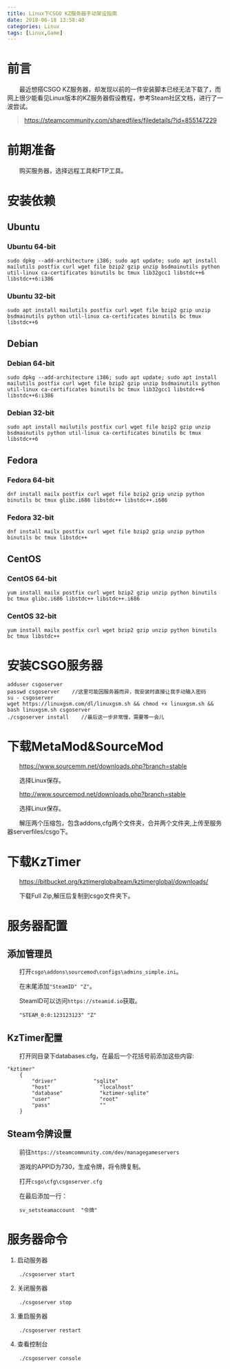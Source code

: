 ```yaml
---
title: Linux下CSGO KZ服务器手动架设指南
date: 2018-06-18 13:58:40
categories: Linux
tags: [Linux,Game]
---
```

# 前言
&emsp;&emsp;最近想搭CSGO KZ服务器，却发现以前的一件安装脚本已经无法下载了，而网上很少能看见Linux版本的KZ服务器假设教程，参考Steam社区文档，进行了一波尝试。

>https://steamcommunity.com/sharedfiles/filedetails/?id=855147229

# 前期准备
&emsp;&emsp;购买服务器，选择远程工具和FTP工具。

# 安装依赖
## Ubuntu
### Ubuntu 64-bit
```
sudo dpkg --add-architecture i386; sudo apt update; sudo apt install mailutils postfix curl wget file bzip2 gzip unzip bsdmainutils python util-linux ca-certificates binutils bc tmux lib32gcc1 libstdc++6 libstdc++6:i386
```
### Ubuntu 32-bit
```
sudo apt install mailutils postfix curl wget file bzip2 gzip unzip bsdmainutils python util-linux ca-certificates binutils bc tmux libstdc++6
```
## Debian
### Debian 64-bit
```
sudo dpkg --add-architecture i386; sudo apt update; sudo apt install mailutils postfix curl wget file bzip2 gzip unzip bsdmainutils python util-linux ca-certificates binutils bc tmux lib32gcc1 libstdc++6 libstdc++6:i386
```
### Debian 32-bit
```
sudo apt install mailutils postfix curl wget file bzip2 gzip unzip bsdmainutils python util-linux ca-certificates binutils bc tmux libstdc++6
```
## Fedora
### Fedora 64-bit
```
dnf install mailx postfix curl wget file bzip2 gzip unzip python binutils bc tmux glibc.i686 libstdc++ libstdc++.i686
```
### Fedora 32-bit
```
dnf install mailx postfix curl wget file bzip2 gzip unzip python binutils bc tmux libstdc++
```
## CentOS
### CentOS 64-bit
```
yum install mailx postfix curl wget bzip2 gzip unzip python binutils bc tmux glibc.i686 libstdc++ libstdc++.i686
```
### CentOS 32-bit
```
yum install mailx postfix curl wget bzip2 gzip unzip python binutils bc tmux libstdc++
```
# 安装CSGO服务器
```
adduser csgoserver
passwd csgoserver    //这里可能因服务器而异，我安装时直接让我手动输入密码
su - csgoserver
wget https://linuxgsm.com/dl/linuxgsm.sh && chmod +x linuxgsm.sh && bash linuxgsm.sh csgoserver
./csgoserver install    //最后这一步非常慢，需要等一会儿
```

# 下载MetaMod&SourceMod

&emsp;&emsp;https://www.sourcemm.net/downloads.php?branch=stable

&emsp;&emsp;选择Linux保存。

&emsp;&emsp;http://www.sourcemod.net/downloads.php?branch=stable

&emsp;&emsp;选择Linux保存。

&emsp;&emsp;解压两个压缩包，包含addons,cfg两个文件夹，合并两个文件夹,上传至服务器serverfiles/csgo下。

# 下载KzTimer

&emsp;&emsp;https://bitbucket.org/kztimerglobalteam/kztimerglobal/downloads/

&emsp;&emsp;下载Full Zip,解压后复制到csgo文件夹下。

# 服务器配置
## 添加管理员

&emsp;&emsp;打开`csgo\addons\sourcemod\configs\admins_simple.ini`。

&emsp;&emsp;在末尾添加`"SteamID" "Z"`。

&emsp;&emsp;SteamID可以访问`https://steamid.io`获取。

&emsp;&emsp;`"STEAM_0:0:123123123" "Z"`
## KzTimer配置
&emsp;&emsp;打开同目录下databases.cfg，在最后一个花括号前添加这些内容:
```
"kztimer"
    {
        "driver"            "sqlite"
        "host"                "localhost"
        "database"            "kztimer-sqlite"
        "user"                "root"
        "pass"                ""
    }
```
## Steam令牌设置

&emsp;&emsp;前往`https://steamcommunity.com/dev/managegameservers`

&emsp;&emsp;游戏的APPID为730，生成令牌，将令牌复制。

&emsp;&emsp;打开`csgo\cfg\csgoserver.cfg`

&emsp;&emsp;在最后添加一行：

&emsp;&emsp;`sv_setsteamaccount  "令牌"`

# 服务器命令

1. 启动服务器

&emsp;&emsp;`./csgoserver start`

2. 关闭服务器

&emsp;&emsp;`./csgoserver stop`

3. 重启服务器

&emsp;&emsp;`./csgoserver restart`

4. 查看控制台

&emsp;&emsp;`./csgoserver console`



